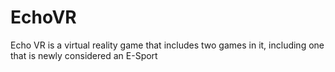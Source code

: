 # EchoVR
Echo VR is a virtual reality game that includes two games in it, including one that is newly considered an E-Sport
